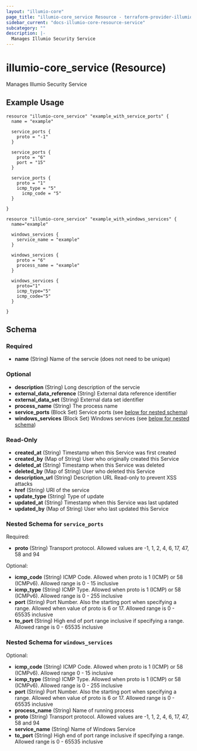 ```yaml
---
layout: "illumio-core"
page_title: "illumio-core_service Resource - terraform-provider-illumio-core"
sidebar_current: "docs-illumio-core-resource-service"
subcategory: ""
description: |-
  Manages Illumio Security Service
---
```


# illumio-core_service (Resource)

Manages Illumio Security Service

Example Usage
------------

```hcl
resource "illumio-core_service" "example_with_service_ports" {
  name = "example"
  
  service_ports {
    proto = "-1"
  }

  service_ports {
    proto = "6"
    port = "15"
  }

  service_ports {
    proto = "1"
    icmp_type = "5"
	  icmp_code = "5"
  }

}

resource "illumio-core_service" "example_with_windows_services" {
  name="example"
  
  windows_services {
    service_name = "example"
  }

  windows_services {
    proto = "6"
    process_name = "example"
  }

  windows_services {
    proto="1"
    icmp_type="5"
    icmp_code="5"
  }

}

```

## Schema

### Required

- **name** (String) Name of the servcie (does not need to be unique)

### Optional

- **description** (String) Long description of the servcie
- **external_data_reference** (String) External data reference identifier
- **external_data_set** (String) External data set identifier
- **process_name** (String) The process name
- **service_ports** (Block Set) Service ports (see [below for nested schema](#nestedblock--service_ports))
- **windows_services** (Block Set) Windows services (see [below for nested schema](#nestedblock--windows_services))

### Read-Only

- **created_at** (String) Timestamp when this Service was first created
- **created_by** (Map of String) User who originally created this Service
- **deleted_at** (String) Timestamp when this Service was deleted
- **deleted_by** (Map of String) User who deleted this Service
- **description_url** (String) Description URL Read-only to prevent XSS attacks
- **href** (String) URI of the service
- **update_type** (String) Type of update
- **updated_at** (String) Timestamp when this Service was last updated
- **updated_by** (Map of String) User who last updated this Service

<a id="nestedblock--service_ports"></a>
### Nested Schema for `service_ports`

Required:

- **proto** (String) Transport protocol. Allowed values are -1, 1, 2, 4, 6, 17, 47, 58 and 94

Optional:

- **icmp_code** (String) ICMP Code. Allowed when proto is 1 (ICMP) or 58 (ICMPv6). Allowed range is 0 - 15 inclusive
- **icmp_type** (String) ICMP Type. Allowed when proto is 1 (ICMP) or 58 (ICMPv6). Allowed range is 0 - 255 inclusive
- **port** (String) Port Number. Also the starting port when specifying a range. Allowed when value of proto is 6 or 17. Allowed range is 0 - 65535 inclusive
- **to_port** (String) High end of port range inclusive if specifying a range. Allowed range is 0 - 65535 inclusive


<a id="nestedblock--windows_services"></a>
### Nested Schema for `windows_services`

Optional:

- **icmp_code** (String) ICMP Code. Allowed when proto is 1 (ICMP) or 58 (ICMPv6). Allowed range 0 - 15 inclusive
- **icmp_type** (String) ICMP Type. Allowed when proto is 1 (ICMP) or 58 (ICMPv6). Allowed range is 0 - 255 inclusive
- **port** (String) Port Number. Also the starting port when specifying a range. Allowed when value of proto is 6 or 17. Allowed range is 0 - 65535 inclusive
- **process_name** (String) Name of running process
- **proto** (String) Transport protocol. Allowed values are -1, 1, 2, 4, 6, 17, 47, 58 and 94
- **service_name** (String) Name of Windows Service
- **to_port** (String) High end of port range inclusive if specifying a range. Allowed range is 0 - 65535 inclusive


